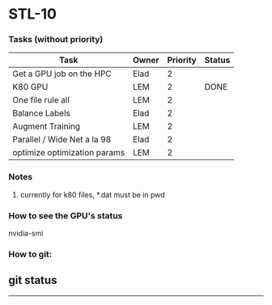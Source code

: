
# STL-10

### Tasks (without priority)  
| Task                         | Owner         | Priority  | Status  |
| ------------------------------| ------------- |-----------|---------|
| Get a GPU job on the HPC      | Elad          | 2         |         |
| K80 GPU                       | LEM           | 2         |  DONE   |
| One file rule all             | LEM           | 2         |         |
| Balance Labels                | Elad          | 2         |         |
| Augment Training              | LEM           | 2         |         |
| Parallel / Wide Net a la 98   | Elad           | 2        |         |
| optimize optimization params   | LEM           | 2        |         |


### Notes
1. currently for k80 files, *.dat must be in pwd  
  
### How to see the GPU's status
nvidia-smi

### How to git:
git status
---
---
